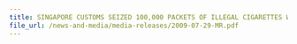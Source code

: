 ```yaml
---
title: SINGAPORE CUSTOMS SEIZED 100,000 PACKETS OF ILLEGAL CIGARETTES WORTH $1 MILLION HIDDEN  AMONG 473 TELEVISION SETS 
file_url: /news-and-media/media-releases/2009-07-29-MR.pdf
---
```

